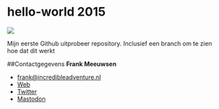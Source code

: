 hello-world 2015
===========

![](https://upload.wikimedia.org/wikipedia/commons/thumb/7/7f/Pug_portrait.jpg/1024px-Pug_portrait.jpg "")

Mijn eerste Github uitprobeer repository. Inclusief een branch om te zien hoe dat dit werkt

##Contactgegevens
**Frank Meeuwsen**

* [frank@incredibleadventure.nl](frank@incredibleadventure.nl)
* [Web](http://incredibleadventure.nl)
* [Twitter](http://www.twitter.com/frankmeeuwsen)
* [Mastodon](https://mastodon.social/frankmeeuwsen)

